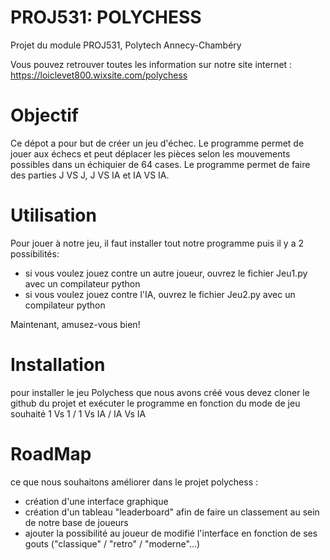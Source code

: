 # PROJ531: POLYCHESS
Projet du module PROJ531, Polytech Annecy-Chambéry

Vous pouvez retrouver toutes les information sur notre site internet :
https://loiclevet800.wixsite.com/polychess

# Objectif

Ce dépot a pour but de créer un jeu d'échec. Le programme permet de jouer aux échecs et peut déplacer les pièces selon les mouvements possibles dans un échiquier de 64 cases. Le programme permet de faire des parties J VS J, J VS IA et IA VS IA.

# Utilisation

Pour jouer à notre jeu, il faut installer tout notre programme puis il y a 2 possibilités:
* si vous voulez jouez contre un autre joueur, ouvrez le fichier Jeu1.py avec un compilateur python
* si vous voulez jouez contre l'IA, ouvrez le fichier Jeu2.py avec un compilateur python

Maintenant, amusez-vous bien!

# Installation

pour installer le jeu Polychess que nous avons créé vous devez cloner le github du projet 
et exécuter le programme en fonction du mode de jeu souhaité
1 Vs 1 / 1 Vs IA / IA Vs IA

# RoadMap 

ce que nous souhaitons améliorer dans le projet polychess :
- création d'une interface graphique 
- création d'un tableau "leaderboard" afin de faire un classement au sein de notre base de joueurs
- ajouter la possibilité au joueur de modifié l'interface en fonction de ses gouts ("classique" / "retro" / "moderne"...)

